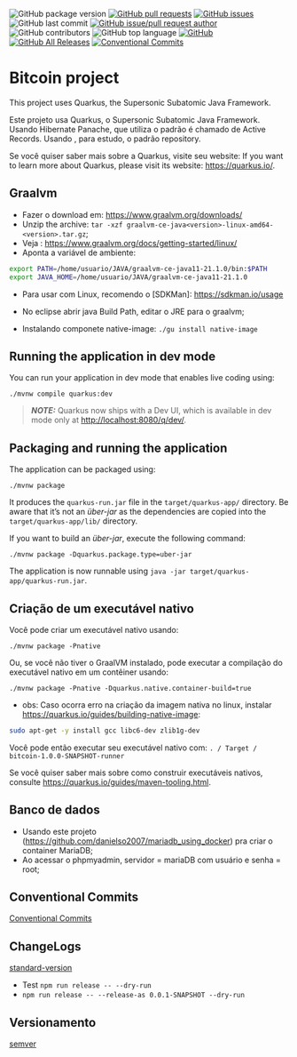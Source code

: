 ![GitHub package version](https://img.shields.io/github/package-json/v/denissoliveira/bitcoin-quarkus.svg)
[![GitHub pull requests](https://img.shields.io/github/issues-pr-raw/denissoliveira/bitcoin-quarkus.svg)](https://github.com/denissoliveira/bitcoin-quarkus/pulls)
[![GitHub issues](https://img.shields.io/github/issues/danielso2007/bitcoin-quarkus.svg)](https://github.com/denissoliveira/bitcoin-quarkus/issues?q=is%3Aopen+is%3Aissue)
![GitHub last commit](https://img.shields.io/github/last-commit/denissoliveira/bitcoin-quarkus.svg)
[![GitHub issue/pull request author](https://img.shields.io/github/issues/detail/u/denissoliveira/bitcoin-quarkus/1.svg)](https://github.com/denissoliveira/bitcoin-quarkus/pulls)
![GitHub contributors](https://img.shields.io/github/contributors/denissoliveira/bitcoin-quarkus.svg)
![GitHub top language](https://img.shields.io/github/languages/top/denissoliveira/bitcoin-quarkus.svg)
[![GitHub](https://img.shields.io/github/license/denissoliveira/bitcoin-quarkus.svg)](https://github.com/denissoliveira/bitcoin-quarkus)
[![GitHub All Releases](https://img.shields.io/github/downloads/danielso2007/bitcoin-quarkus/total.svg)](https://github.com/denissoliveira/bitcoin-quarkus/archive/master.zip)
[![Conventional Commits](https://img.shields.io/badge/Conventional%20Commits-1.0.0-yellow.svg)](https://conventionalcommits.org)

# Bitcoin project

This project uses Quarkus, the Supersonic Subatomic Java Framework.

Este projeto usa Quarkus, o Supersonic Subatomic Java Framework.
Usando Hibernate Panache, que utiliza o padrão é chamado de Active Records.
Usando , para estudo, o padrão repository.

Se você quiser saber mais sobre a Quarkus, visite seu website:
If you want to learn more about Quarkus, please visit its website: 
<https://quarkus.io/>.

## Graalvm

* Fazer o download em: <https://www.graalvm.org/downloads/>
* Unzip the archive: `tar -xzf graalvm-ce-java<version>-linux-amd64-<version>.tar.gz`;
* Veja : <https://www.graalvm.org/docs/getting-started/linux/>
* Aponta a variável de ambiente:

```sh
export PATH=/home/usuario/JAVA/graalvm-ce-java11-21.1.0/bin:$PATH
export JAVA_HOME=/home/usuario/JAVA/graalvm-ce-java11-21.1.0
```

* Para usar com Linux, recomendo o [SDKMan]: <https://sdkman.io/usage>

* No eclipse abrir java Build Path, editar o JRE para o graalvm;
* Instalando componete native-image: `./gu install native-image`

## Running the application in dev mode

You can run your application in dev mode that enables live coding using:

```shell script
./mvnw compile quarkus:dev
```

> **_NOTE:_**  Quarkus now ships with a Dev UI, which is available in dev mode only at <http://localhost:8080/q/dev/>.

## Packaging and running the application

The application can be packaged using:

```shell script
./mvnw package
```

It produces the `quarkus-run.jar` file in the `target/quarkus-app/` directory.
Be aware that it’s not an _über-jar_ as the dependencies are copied into the `target/quarkus-app/lib/` directory.

If you want to build an _über-jar_, execute the following command:

```shell script
./mvnw package -Dquarkus.package.type=uber-jar
```

The application is now runnable using `java -jar target/quarkus-app/quarkus-run.jar`.

## Criação de um executável nativo

Você pode criar um executável nativo usando:

```shell script
./mvnw package -Pnative
```

Ou, se você não tiver o GraalVM instalado, pode executar a compilação do executável nativo em um contêiner usando:

```shell script
./mvnw package -Pnative -Dquarkus.native.container-build=true
```

* obs:
Caso ocorra erro na criação da imagem nativa no linux, instalar <https://quarkus.io/guides/building-native-image>:

```sh
sudo apt-get -y install gcc libc6-dev zlib1g-dev
```

Você pode então executar seu executável nativo com: `. / Target / bitcoin-1.0.0-SNAPSHOT-runner`

Se você quiser saber mais sobre como construir executáveis nativos, consulte <https://quarkus.io/guides/maven-tooling.html>.

## Banco de dados

* Usando este projeto (<https://github.com/danielso2007/mariadb_using_docker>) pra criar o container MariaDB;
* Ao acessar o phpmyadmin, servidor = mariaDB com usuário e senha = root;

## Conventional Commits

[Conventional Commits](https://www.conventionalcommits.org/)

## ChangeLogs

[standard-version](https://www.npmjs.com/package/standard-version)

* Test `npm run release -- --dry-run`
* `npm run release -- --release-as 0.0.1-SNAPSHOT --dry-run`

## Versionamento

[semver](https://semver.org/)
